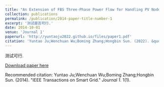 ```yaml
---
title: "An Extension of FBS Three-Phase Power Flow for Handling PV Nodes in Active Distribution Networks"
collection: publications
permalink: /publication/2014-paper-title-number-1
excerpt: '测试是否可行.'
date: 2014-10-01
venue: 'Journal 1'
paperurl: 'http://yuntaoju2022.github.io/files/paper1.pdf'
citation: 'Yuntao Ju;Wenchuan Wu;Boming Zhang;Hongbin Sun. (2022). &quot;IEEE Transactions on Smart Grid.&quot; <i>Journal 1</i>. 1(1).'
---
```

测试可行.

[Download paper here](http://yuntaoju2022.github.io/files/paper1.pdf)

Recommended citation: Yuntao Ju;Wenchuan Wu;Boming Zhang;Hongbin Sun. (2014). "IEEE Transactions on Smart Grid." <i>Journal 1</i>. 1(1).


